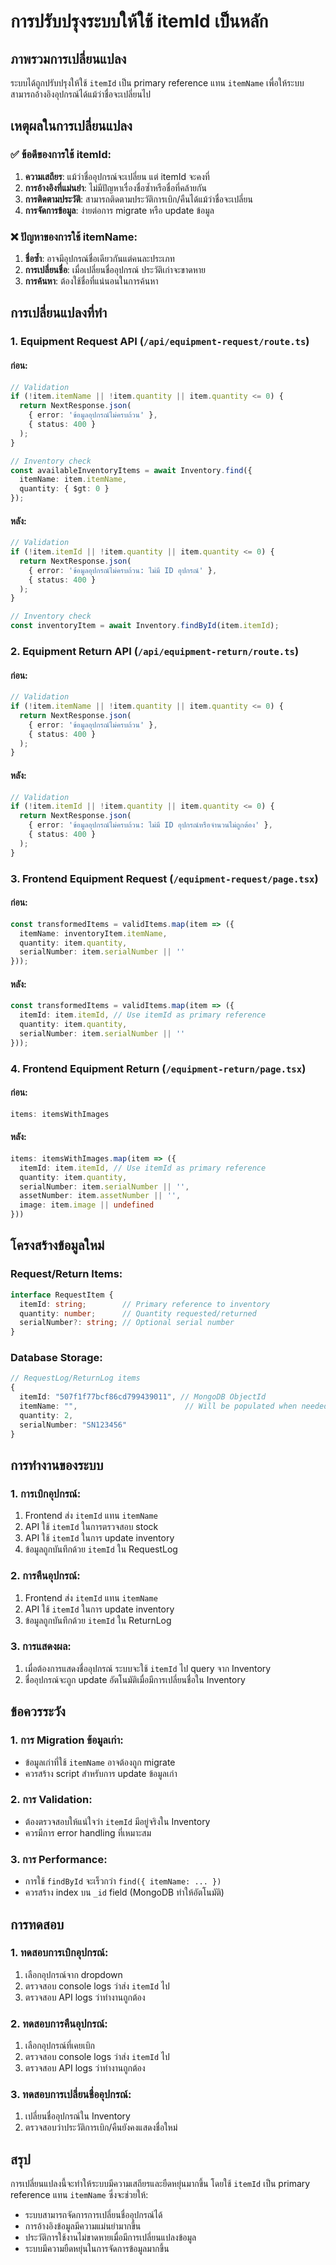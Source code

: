 # การปรับปรุงระบบให้ใช้ itemId เป็นหลัก

## ภาพรวมการเปลี่ยนแปลง

ระบบได้ถูกปรับปรุงให้ใช้ `itemId` เป็น primary reference แทน `itemName` เพื่อให้ระบบสามารถอ้างอิงอุปกรณ์ได้แม้ว่าชื่อจะเปลี่ยนไป

## เหตุผลในการเปลี่ยนแปลง

### ✅ ข้อดีของการใช้ itemId:
1. **ความเสถียร**: แม้ว่าชื่ออุปกรณ์จะเปลี่ยน แต่ itemId จะคงที่
2. **การอ้างอิงที่แม่นยำ**: ไม่มีปัญหาเรื่องชื่อซ้ำหรือชื่อที่คล้ายกัน
3. **การติดตามประวัติ**: สามารถติดตามประวัติการเบิก/คืนได้แม้ว่าชื่อจะเปลี่ยน
4. **การจัดการข้อมูล**: ง่ายต่อการ migrate หรือ update ข้อมูล

### ❌ ปัญหาของการใช้ itemName:
1. **ชื่อซ้ำ**: อาจมีอุปกรณ์ชื่อเดียวกันแต่คนละประเภท
2. **การเปลี่ยนชื่อ**: เมื่อเปลี่ยนชื่ออุปกรณ์ ประวัติเก่าจะขาดหาย
3. **การค้นหา**: ต้องใช้ชื่อที่แน่นอนในการค้นหา

## การเปลี่ยนแปลงที่ทำ

### 1. Equipment Request API (`/api/equipment-request/route.ts`)

#### ก่อน:
```typescript
// Validation
if (!item.itemName || !item.quantity || item.quantity <= 0) {
  return NextResponse.json(
    { error: 'ข้อมูลอุปกรณ์ไม่ครบถ้วน' },
    { status: 400 }
  );
}

// Inventory check
const availableInventoryItems = await Inventory.find({ 
  itemName: item.itemName, 
  quantity: { $gt: 0 } 
});
```

#### หลัง:
```typescript
// Validation
if (!item.itemId || !item.quantity || item.quantity <= 0) {
  return NextResponse.json(
    { error: 'ข้อมูลอุปกรณ์ไม่ครบถ้วน: ไม่มี ID อุปกรณ์' },
    { status: 400 }
  );
}

// Inventory check
const inventoryItem = await Inventory.findById(item.itemId);
```

### 2. Equipment Return API (`/api/equipment-return/route.ts`)

#### ก่อน:
```typescript
// Validation
if (!item.itemName || !item.quantity || item.quantity <= 0) {
  return NextResponse.json(
    { error: 'ข้อมูลอุปกรณ์ไม่ครบถ้วน' },
    { status: 400 }
  );
}
```

#### หลัง:
```typescript
// Validation
if (!item.itemId || !item.quantity || item.quantity <= 0) {
  return NextResponse.json(
    { error: 'ข้อมูลอุปกรณ์ไม่ครบถ้วน: ไม่มี ID อุปกรณ์หรือจำนวนไม่ถูกต้อง' },
    { status: 400 }
  );
}
```

### 3. Frontend Equipment Request (`/equipment-request/page.tsx`)

#### ก่อน:
```typescript
const transformedItems = validItems.map(item => ({
  itemName: inventoryItem.itemName,
  quantity: item.quantity,
  serialNumber: item.serialNumber || ''
}));
```

#### หลัง:
```typescript
const transformedItems = validItems.map(item => ({
  itemId: item.itemId, // Use itemId as primary reference
  quantity: item.quantity,
  serialNumber: item.serialNumber || ''
}));
```

### 4. Frontend Equipment Return (`/equipment-return/page.tsx`)

#### ก่อน:
```typescript
items: itemsWithImages
```

#### หลัง:
```typescript
items: itemsWithImages.map(item => ({
  itemId: item.itemId, // Use itemId as primary reference
  quantity: item.quantity,
  serialNumber: item.serialNumber || '',
  assetNumber: item.assetNumber || '',
  image: item.image || undefined
}))
```

## โครงสร้างข้อมูลใหม่

### Request/Return Items:
```typescript
interface RequestItem {
  itemId: string;        // Primary reference to inventory
  quantity: number;      // Quantity requested/returned
  serialNumber?: string; // Optional serial number
}
```

### Database Storage:
```typescript
// RequestLog/ReturnLog items
{
  itemId: "507f1f77bcf86cd799439011", // MongoDB ObjectId
  itemName: "",                        // Will be populated when needed
  quantity: 2,
  serialNumber: "SN123456"
}
```

## การทำงานของระบบ

### 1. การเบิกอุปกรณ์:
1. Frontend ส่ง `itemId` แทน `itemName`
2. API ใช้ `itemId` ในการตรวจสอบ stock
3. API ใช้ `itemId` ในการ update inventory
4. ข้อมูลถูกบันทึกด้วย `itemId` ใน RequestLog

### 2. การคืนอุปกรณ์:
1. Frontend ส่ง `itemId` แทน `itemName`
2. API ใช้ `itemId` ในการ update inventory
3. ข้อมูลถูกบันทึกด้วย `itemId` ใน ReturnLog

### 3. การแสดงผล:
1. เมื่อต้องการแสดงชื่ออุปกรณ์ ระบบจะใช้ `itemId` ไป query จาก Inventory
2. ชื่ออุปกรณ์จะถูก update อัตโนมัติเมื่อมีการเปลี่ยนชื่อใน Inventory

## ข้อควรระวัง

### 1. การ Migration ข้อมูลเก่า:
- ข้อมูลเก่าที่ใช้ `itemName` อาจต้องถูก migrate
- ควรสร้าง script สำหรับการ update ข้อมูลเก่า

### 2. การ Validation:
- ต้องตรวจสอบให้แน่ใจว่า `itemId` มีอยู่จริงใน Inventory
- ควรมีการ error handling ที่เหมาะสม

### 3. การ Performance:
- การใช้ `findById` จะเร็วกว่า `find({ itemName: ... })`
- ควรสร้าง index บน `_id` field (MongoDB ทำให้อัตโนมัติ)

## การทดสอบ

### 1. ทดสอบการเบิกอุปกรณ์:
1. เลือกอุปกรณ์จาก dropdown
2. ตรวจสอบ console logs ว่าส่ง `itemId` ไป
3. ตรวจสอบ API logs ว่าทำงานถูกต้อง

### 2. ทดสอบการคืนอุปกรณ์:
1. เลือกอุปกรณ์ที่เคยเบิก
2. ตรวจสอบ console logs ว่าส่ง `itemId` ไป
3. ตรวจสอบ API logs ว่าทำงานถูกต้อง

### 3. ทดสอบการเปลี่ยนชื่ออุปกรณ์:
1. เปลี่ยนชื่ออุปกรณ์ใน Inventory
2. ตรวจสอบว่าประวัติการเบิก/คืนยังคงแสดงชื่อใหม่

## สรุป

การเปลี่ยนแปลงนี้จะทำให้ระบบมีความเสถียรและยืดหยุ่นมากขึ้น โดยใช้ `itemId` เป็น primary reference แทน `itemName` ซึ่งจะช่วยให้:

- ระบบสามารถจัดการการเปลี่ยนชื่ออุปกรณ์ได้
- การอ้างอิงข้อมูลมีความแม่นยำมากขึ้น
- ประวัติการใช้งานไม่ขาดหายเมื่อมีการเปลี่ยนแปลงข้อมูล
- ระบบมีความยืดหยุ่นในการจัดการข้อมูลมากขึ้น
